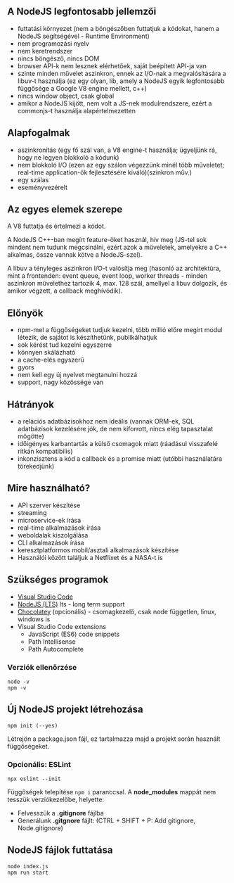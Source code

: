 ## A NodeJS legfontosabb jellemzői


* futtatási környezet (nem a böngészőben futtatjuk a kódokat, hanem a NodeJS segítségével - Runtime Environment)
* nem programozási nyelv
* nem keretrendszer
* nincs böngésző, nincs DOM
* browser API-k nem lesznek elérhetőek, saját beépített API-ja van
* szinte minden művelet aszinkron, ennek az I/O-nak a megvalósítására a libuv-t használja (ez egy olyan, lib, amely a NodeJS egyik legfontosabb függősége a Google V8 engine mellett, c++)
* nincs window object, csak global
* amikor a NodeJS kijött, nem volt a JS-nek modulrendszere, ezért a commonjs-t használja alapértelmezetten

## Alapfogalmak
* aszinkronitás (egy fő szál van, a V8 engine-t használja; ügyeljünk rá, hogy ne legyen blokkoló a kódunk)
* nem blokkoló I/O (ezen az egy szálon végezzünk minél több műveletet; real-time application-ök fejlesztésére kiváló)(szinkron műv.)
* egy szálas
* eseményvezérelt


## Az egyes elemek szerepe
A V8 futtatja és értelmezi a kódot.

A NodeJS C++-ban megírt feature-öket használ, hív meg (JS-tel sok mindent nem tudunk megcsinálni, ezért azok a műveletek, amelyekre a C++ alkalmas, össze vannak kötve a NodeJS-szel).

A libuv a tényleges aszinkron I/O-t valósítja meg (hasonló az architektúra, mint a frontenden: event queue, event loop, worker threads - minden aszinkron művelethez tartozik 4, max. 128 szál, amellyel a libuv dolgozik, és amikor végzett, a callback meghívódik).



## Előnyök

* npm-mel a függőségeket tudjuk kezelni, több millió előre megírt modul létezik, de sajátot is készíthetünk, publikálhatjuk
* sok kérést tud kezelni egyszerre
* könnyen skálázható
* a cache-elés egyszerű
* gyors
* nem kell egy új nyelvet megtanulni hozzá
* support, nagy közössége van

## Hátrányok

* a relációs adatbázisokhoz nem ideális (vannak ORM-ek, SQL adatbázisok kezelésére jók, de nem kiforrott, nincs elég tapasztalat mögötte)
* időigényes karbantartás a külső csomagok miatt (ráadásul visszafelé ritkán kompatibilis)
* inkonzisztens a kód a callback és a promise miatt (utóbbi használatára törekedjünk)

## Mire használható?

* API szerver készítése
* streaming
* microservice-ek írása
* real-time alkalmazások írása
* weboldalak kiszolgálása
* CLI alkalmazások írása
* keresztplatformos mobil/asztali alkalmazások készítése
* Használói között találjuk a Netflixet és a NASA-t is

## Szükséges programok

* [Visual Studio Code](https://code.visualstudio.com/download)
* [NodeJS (LTS)](https://nodejs.org/en/download/) lts - long term support
* [Chocolatey](https://chocolatey.org/install) (opcionális) - csomagkezelő, csak node független, linux, windows is
* Visual Studio Code extensions
    * JavaScript (ES6) code snippets
    * Path Intellisense
    * Path Autocomplete

### Verziók ellenőrzése

```
node -v
npm -v
```

## Új NodeJS projekt létrehozása


```
npm init (--yes)
```

Létrejön a package.json fájl, ez tartalmazza majd a projekt során használt függőségeket.

### Opcionális: ESLint


```
npx eslint --init
```

Függőségek telepítése `npm i` paranccsal. A **node_modules** mappát nem tesszük verziókezelőbe, helyette:

* Felvesszük a **.gitignore** fájlba
* Generálunk **.gitgnore** fájlt: (CTRL + SHIFT + P: Add gitignore, Node.gitignore)

## NodeJS fájlok futtatása


```
node index.js
npm run start
```
